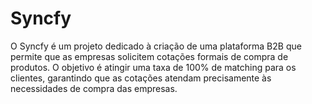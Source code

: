 # Syncfy
O Syncfy é um projeto dedicado à criação de uma plataforma B2B que permite que as empresas solicitem cotações formais de compra de produtos. O objetivo é atingir uma taxa de 100% de matching para os clientes, garantindo que as cotações atendam precisamente às necessidades de compra das empresas.
